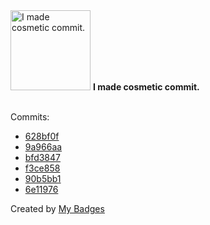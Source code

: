 <img src="https://my-badges.github.io/my-badges/cosmetic-commit.png" alt="I made cosmetic commit." title="I made cosmetic commit." width="128">
<strong>I made cosmetic commit.</strong>
<br><br>

Commits:

- <a href="https://github.com/andrewjswan/matrix-lamp/commit/628bf0feaeea31fbb5b43ec0371d5fd3e6aed7a5">628bf0f</a>
- <a href="https://github.com/andrewjswan/esphome-config/commit/9a966aa7ffde5ffc27d7df2f25c93e9866db9e33">9a966aa</a>
- <a href="https://github.com/andrewjswan/matrix-lamp/commit/bfd3847c9602f6e6d19491a87349dd322ba3bead">bfd3847</a>
- <a href="https://github.com/andrewjswan/matrix-lamp/commit/f3ce858a5488524ea252dfbe72b4d8b98afa436e">f3ce858</a>
- <a href="https://github.com/andrewjswan/EspHoMaTriXv2/commit/90b5bb17ef0b2c1d9aa53f42367a5852f7e82b8a">90b5bb1</a>
- <a href="https://github.com/andrewjswan/my-badges/commit/6e119762011d093fedcdba5693bcd00fdf965620">6e11976</a>


Created by <a href="https://github.com/my-badges/my-badges">My Badges</a>
